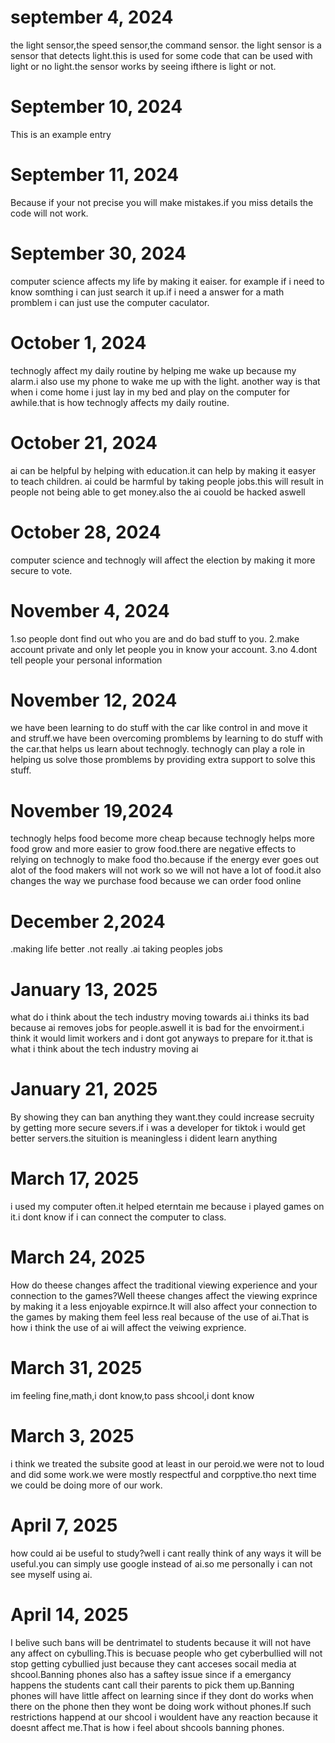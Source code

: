 # september 4, 2024

the light sensor,the speed sensor,the command sensor.
the light sensor is a sensor that detects light.this is used for some code that can be used with light or no light.the sensor works by seeing ifthere is light or not.

# September 10, 2024

This is an example entry

# September 11, 2024

Because if your not precise you will make mistakes.if you miss details the code will not work.

# September 30, 2024

computer science affects my life by making it eaiser. for example if i need to know somthing i can just search it up.if i need a answer for a math promblem i can just use the computer caculator.

# October 1, 2024
technogly affect my daily routine by helping me wake up because my alarm.i also use my phone to wake me up with the light. another way is that when i come home i just lay in my bed and play on the computer for awhile.that is how technogly affects my daily routine.

# October 21, 2024

ai can be helpful by helping with education.it can help by making it easyer to teach children.
ai could be harmful by taking people jobs.this will result in people not being able to get money.also the ai couold be hacked aswell

# October 28, 2024

computer science and technogly will affect the election by making it more secure to vote.

# November 4, 2024

1.so people dont find out who you are and do bad stuff to you.
2.make account private and only let people you in know your account.
3.no
4.dont tell people your personal information 

# November 12, 2024

we have been learning to do stuff with the car like control in and move it and struff.we have been overcoming promblems by learning to do stuff with the car.that helps us learn about technogly.
technogly can play a role in helping us solve those promblems by providing extra support to solve this stuff.

# November 19,2024

technogly helps food become more cheap because technogly helps more food grow and more easier to grow food.there are negative effects to relying on technogly to make food tho.because if the energy ever goes out alot of the food makers will not work so we will not have a lot of food.it also changes the way we purchase food because we can order food online

# December 2,2024

.making life better
.not really
.ai taking peoples jobs

# January 13, 2025

what do i think about the tech industry moving towards ai.i thinks its bad because ai removes jobs for people.aswell it is bad for the envoirment.i think it would limit workers and i dont got anyways to prepare for it.that is what i think about the tech industry moving ai

# January 21, 2025

By showing they can ban anything they want.they could increase secruity by getting more secure severs.if i was a developer for tiktok i would get better servers.the situition is meaningless i dident learn anything

# March 17, 2025

i used my computer often.it helped eterntain me because i played games on it.i dont know if i can connect the computer to class.

# March 24, 2025

How do theese changes affect the traditional viewing experience and your connection to the games?Well theese changes affect the viewing exprince by making it a less enjoyable expirnce.It will also affect your connection to the games by making them feel less real because of the use of ai.That is how i think the use of ai will affect the veiwing exprience.

# March 31, 2025
im feeling fine,math,i dont know,to pass shcool,i dont know

# March 3, 2025

i think we treated the subsite good at least in our peroid.we were not to loud and did some work.we were mostly respectful and corpptive.tho next time we could be doing more of our work.

# April 7, 2025

how could ai be useful to study?well i cant really think of any ways it will be useful.you can simply use google instead of ai.so me personally i can not see myself using ai.

# April 14, 2025

I belive such bans will be dentrimatel to students because it will not have any affect on cybulling.This is becuase people who get cyberbullied will not stop getting cybullied just because they cant acceses socail media at shcool.Banning phones also has a saftey issue since if a emergancy happens the students cant call their parents to pick them up.Banning phones will have little affect on learning since if they dont do works when there on the phone then they wont be doing work without phones.If such restrictions happend at our shcool i wouldent have any reaction because it doesnt affect me.That is how i feel about shcools banning phones.


